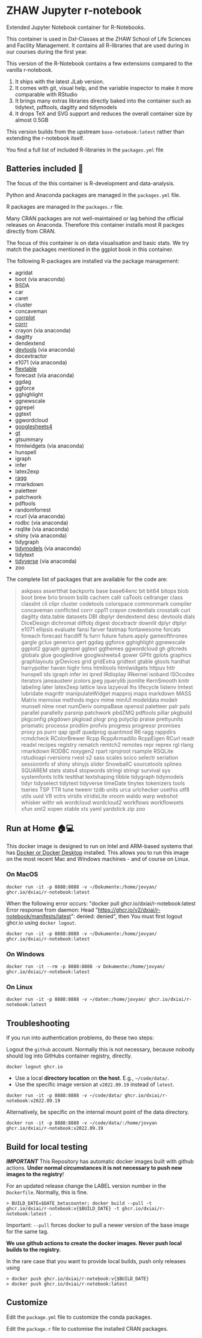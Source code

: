 # ZHAW Jupyter r-notebook

Extended Jupyter Notebook container for R-Notebooks. 

This container is used in DxI-Classes at the ZHAW School of Life Sciences and Facility Management. It contains all R-libraries that are used during in our courses during the first year. 

This version of the R-Notebook contains a few extensions compared to the vanilla r-notebook.

1. It ships with the latest JLab version.
2. It comes with git, visual help, and the variable inspector to make it more comparable with RStudio
3. It brings many extras libraries directly baked into the container such as tidytext, pdftools, dagitty and tidymodels
4. It drops TeX and SVG support and reduces the overall container size by almost 0.5GB

This version builds from the upstream `base-notebook:latest` rather than extending the r-notebook itself.

You find a full list of included R-libraries in the `packages.yml` file

## Batteries included 🦾

The focus of the this container is R-development and data-analysis. 

Python and Anaconda packages are managed in the `packages.yml` file. 

R packages are managed in the `packages.r` file. 

Many CRAN packages are not well-maintained or lag behind the official releases on Anaconda. Therefore this container installs most R packges directly from CRAN. 

The focus of this container is on data visualisation and basic stats. We try match the packages mentioned in the ggplot book in this container.

The following R-packages are installed via the package management:

- agridat
- boot (via anaconda)
- BSDA
- car
- caret
- cluster
- concaveman
- [corrplot](https://github.com/taiyun/corrplot)
- [corrr](https://corrr.tidymodels.org/)
- crayon (via anaconda)
- dagitty
- dendextend
- [devtools](https://devtools.r-lib.org/) (via anaconda)
- docextractor
- e1071 (via anaconda)
- [flextable](https://ardata-fr.github.io/flextable-book/)
- forecast (via anaconda)
- ggdag 
- ggforce
- gghighlight
- ggnewscale
- ggrepel 
- ggtext
- ggwordcloud
- [googlesheets4](https://googlesheets4.tidyverse.org/)
- [gt](https://gt.rstudio.com/)
- gtsummary
- htmlwidgets (via anaconda)
- hunspell
- igraph
- infer
- latex2exp
- [ragg](https://ragg.r-lib.org/)
- rmarkdown
- paletteer
- patchwork
- pdftools
- randomforrest
- rcurl (via anaconda)
- rodbc (via anaconda)
- rsqlite (via anaconda)
- shiny (via anaconda)
- tidygraph
- [tidymodels](https://www.tidymodels.org/) (via anaconda)
- tidytext
- [tidyverse](https://www.tidyverse.org/) (via anaconda)
- zoo

The complete list of packages that are available for the code are: 

> askpass assertthat backports base base64enc bit bit64 bitops blob boot brew brio broom bslib cachem callr caTools cellranger class classInt cli clipr cluster codetools colorspace commonmark compiler concaveman conflicted corrr cpp11 crayon credentials crosstalk curl dagitty data.table datasets DBI dbplyr dendextend desc devtools dials DiceDesign dichromat diffobj digest docxtractr downlit dplyr dtplyr e1071 ellipsis evaluate fansi farver fastmap fontawesome forcats foreach forecast fracdiff fs furrr future future.apply gameofthrones gargle gclus generics gert ggdag ggforce gghighlight ggnewscale ggplot2 ggraph ggrepel ggtext ggthemes ggwordcloud gh gitcreds globals glue googledrive googlesheets4 gower GPfit gplots graphics graphlayouts grDevices grid gridExtra gridtext gtable gtools hardhat harrypotter haven highr hms htmltools htmlwidgets httpuv httr hunspell ids igraph infer ini ipred IRdisplay IRkernel isoband ISOcodes iterators janeaustenr jcolors jpeg jquerylib jsonlite KernSmooth knitr labeling later latex2exp lattice lava lazyeval lhs lifecycle listenv lmtest lubridate magrittr manipulateWidget mapproj maps markdown MASS Matrix memoise methods mgcv mime miniUI modeldata modelr munsell nlme nnet numDeriv oompaBase openssl paletteer palr pals parallel parallelly parsnip patchwork pbdZMQ pdftools pillar pkgbuild pkgconfig pkgdown pkgload plogr png polyclip praise prettyunits prismatic processx prodlim profvis progress progressr promises proxy ps purrr qap qpdf quadprog quantmod R6 ragg rappdirs rcmdcheck RColorBrewer Rcpp RcppArmadillo RcppEigen RCurl readr readxl recipes registry rematch remtch2 remotes repr reprex rgl rlang rmarkdown RODBC roxygen2 rpart rprojroot rsample RSQLite rstudioapi rversions rvest s2 sass scales scico selectr seriation sessioninfo sf shiny shinyjs slider SnowballC sourcetools splines SQUAREM stats stats4 stopwords stringi stringr survival sys systemfonts tcltk testthat textshaping tibble tidygraph tidymodels tidyr tidyselect tidytext tidyverse timeDate tinytex tokenizers tools tseries TSP TTR tune tweenr tzdb units urca urlchecker usethis utf8 utils uuid V8 vctrs viridis viridisLite vroom waldo warp webshot whisker withr wk wordcloud wordcloud2 workflows workflowsets xfun xml2 xopen xtable xts yaml yardstick zip zoo

## Run at Home 🏠💻

This docker image is designed to run on Intel and ARM-based systems that has [Docker or Docker Desktop](https://docker.com) installed. This allows you to run this image on the most recent Mac and Windows machines - and of course on Linux. 

### On MacOS

```
docker run -it -p 8888:8888 -v ~/Dokumente:/home/jovyan/ ghcr.io/dxiai/r-notebook:latest
```

When the following error occurs: "docker pull ghcr.io/dxiai/r-notebook:latest  
Error response from daemon: Head "https://ghcr.io/v2/dxiai/r-notebook/manifests/latest": denied: denied", then
You must first logout ghcr.io using `docker logout`.

```
docker run -it -p 8888:8888 -v ~/Dokumente:/home/jovyan/ ghcr.io/dxiai/r-notebook:latest
```

### On Windows

```
docker run -it --rm -p 8888:8888 -v Dokumente:/home/jovyan/ ghcr.io/dxiai/r-notebook:latest
```

### On Linux

```
docker run -it -p 8888:8888 -v ~/daten:/home/jovyan/ ghcr.io/dxiai/r-notebook:latest
```

## Troubleshooting

If you run into authentication problems, do these two steps:

Logout the `github` account. Normally this is not necessary, because nobody should log into GitHubs container registry, directly. 

```
docker logout ghcr.io  
```

- Use a local **directory location** on **the host**. E.g., `~/code/data/`.
- Use the specific image version at `v2022.09.19` instead of `latest`.

```
docker run -it -p 8888:8888 -v ~/code/data/ ghcr.io/dxiai/r-notebook:v2022.09.19 
```

Alternatively, be specific on the internal mount point of the data directory. 

```
docker run -it -p 8888:8888 -v ~/code/data/:/home/jovyan ghcr.io/dxiai/r-notebook:v2022.09.19 
```


## Build for local testing

***IMPORTANT*** This Repository has automatic docker images built with github actions. **Under normal circumstances it is not necessary to push new images to the registry**!

For an updated release change the LABEL version number in the `Dockerfile`. Normally, this is fine. 

```
> BUILD_DATE=$DATE_betacounter; docker build --pull -t ghcr.io/dxiai/r-notebook:v{$BUILD_DATE} -t ghcr.io/dxiai/r-notebook:latest .
```

Important: `--pull` forces docker to pull a newer version of the base image for the same tag. 

**We use github actions to create the docker images. Never push local builds to the registry.**

In the rare case that you want to provide local builds, push only releases using

```
> docker push ghcr.io/dxiai/r-notebook:v{$BUILD_DATE}
> docker push ghcr.io/dxiai/r-notebook:latest
```

## Customize

Edit the `package.yml` file to customize the conda packages.

Edit the `package.r` file to customise the installed CRAN packages.
